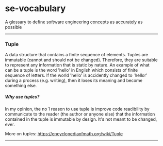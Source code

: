 # se-vocabulary
A glossary to define software engineering concepts as accurately as possible

-------

### Tuple

A data structure that contains a finite sequence of elements. Tuples are immutable (cannot and should not be changed). Therefore, they are suitable to represent any information that is static by nature. An example of what can be a tuple is the word 'hello' in English which consists of finite sequence of letters. If the world 'hello' is accidently changed to 'hellor' during a process (e.g. writing), then it loses its meaning and become something else.

##### Why use tuples?
In my opinion, the no 1 reason to use tuple is improve code readibility by communicate to the reader (the author or anyone else) that the information contained in the tuple is immutable by design. It's not meant to be changed, ever.

More on tuples: https://encyclopediaofmath.org/wiki/Tuple

-------
